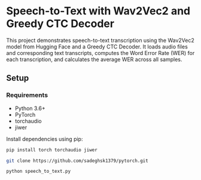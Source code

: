 # Speech-to-Text with Wav2Vec2 and Greedy CTC Decoder

This project demonstrates speech-to-text transcription using the Wav2Vec2 model from Hugging Face and a Greedy CTC Decoder. It loads audio files and corresponding text transcripts, computes the Word Error Rate (WER) for each transcription, and calculates the average WER across all samples.

## Setup

### Requirements

- Python 3.6+
- PyTorch
- torchaudio
- jiwer


Install dependencies using pip:

```bash
pip install torch torchaudio jiwer 

git clone https://github.com/sadeghsk1379/pytorch.git

python speech_to_text.py
